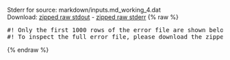 Stderr for source:  markdown/inputs.md_working_4.dat   
Download: [zipped raw stdout](inputs.md_working_4.dat.plumed.stdout.txt.zip) - [zipped raw stderr](inputs.md_working_4.dat.plumed.stderr.txt.zip) 
{% raw %}
<pre>
#! Only the first 1000 rows of the error file are shown below
#! To inspect the full error file, please download the zipped raw stderr file above
</pre>
{% endraw %}
